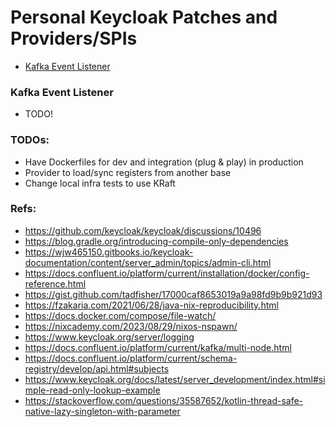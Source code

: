 # Personal Keycloak Patches and Providers/SPIs

- [Kafka Event Listener](#kafka-event-listener)


### Kafka Event Listener
- TODO!

### TODOs:
- Have Dockerfiles for dev and integration (plug & play) in production
- Provider to load/sync registers from another base
- Change local infra tests to use KRaft

### Refs:
- https://github.com/keycloak/keycloak/discussions/10496
- https://blog.gradle.org/introducing-compile-only-dependencies
- https://wjw465150.gitbooks.io/keycloak-documentation/content/server_admin/topics/admin-cli.html
- https://docs.confluent.io/platform/current/installation/docker/config-reference.html
- https://gist.github.com/tadfisher/17000caf8653019a9a98fd9b9b921d93
- https://fzakaria.com/2021/06/28/java-nix-reproducibility.html
- https://docs.docker.com/compose/file-watch/
- https://nixcademy.com/2023/08/29/nixos-nspawn/
- https://www.keycloak.org/server/logging
- https://docs.confluent.io/platform/current/kafka/multi-node.html
- https://docs.confluent.io/platform/current/schema-registry/develop/api.html#subjects
- https://www.keycloak.org/docs/latest/server_development/index.html#simple-read-only-lookup-example
- https://stackoverflow.com/questions/35587652/kotlin-thread-safe-native-lazy-singleton-with-parameter